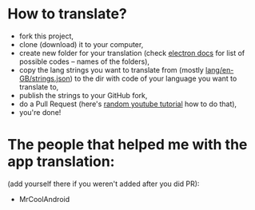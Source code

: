 # How to translate?
- fork this project,
- clone (download) it to your computer,
- create new folder for your translation (check [electron docs](https://www.electronjs.org/docs/api/locales) for list of possible codes – names of the folders),
- copy the lang strings you want to translate from (mostly [lang/en-GB/strings.json](lang/en-GB/strings.json)) to the dir with code of your language you want to translate to,
- publish the strings to your GitHub fork,
- do a Pull Request (here's [random youtube tutorial](https://www.youtube.com/watch?v=dSl_qnWO104) how to do that),
- you're done!

# The people that helped me with the app translation:
(add yourself there if you weren't added after you did PR):
- MrCoolAndroid
